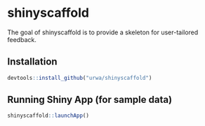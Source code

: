 
<!-- README.md is generated from README.Rmd. Please edit that file -->

# shinyscaffold

The goal of shinyscaffold is to provide a skeleton for user-tailored
feedback.

## Installation

``` r
devtools::install_github("urwa/shinyscaffold")
```

## Running Shiny App (for sample data)

``` r
shinyscaffold::launchApp()
```
